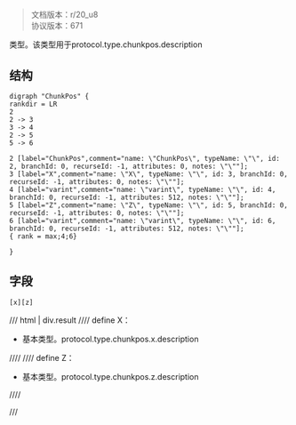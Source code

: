 # <!-- md:samp ChunkPos -->

> 文档版本：r/20_u8<br/>协议版本：671

<!-- md:samp ChunkPos -->类型。该类型用于protocol.type.chunkpos.description

## 结构

```viz
digraph "ChunkPos" {
rankdir = LR
2
2 -> 3
3 -> 4
2 -> 5
5 -> 6

2 [label="ChunkPos",comment="name: \"ChunkPos\", typeName: \"\", id: 2, branchId: 0, recurseId: -1, attributes: 0, notes: \"\""];
3 [label="X",comment="name: \"X\", typeName: \"\", id: 3, branchId: 0, recurseId: -1, attributes: 0, notes: \"\""];
4 [label="varint",comment="name: \"varint\", typeName: \"\", id: 4, branchId: 0, recurseId: -1, attributes: 512, notes: \"\""];
5 [label="Z",comment="name: \"Z\", typeName: \"\", id: 5, branchId: 0, recurseId: -1, attributes: 0, notes: \"\""];
6 [label="varint",comment="name: \"varint\", typeName: \"\", id: 6, branchId: 0, recurseId: -1, attributes: 512, notes: \"\""];
{ rank = max;4;6}

}

```

## 字段

```title='ChunkPos'
[x][z]
```

/// html | div.result
//// define
X：<!-- md:samp varint -->

- 基本类型。protocol.type.chunkpos.x.description


////
//// define
Z：<!-- md:samp varint -->

- 基本类型。protocol.type.chunkpos.z.description


////

///

